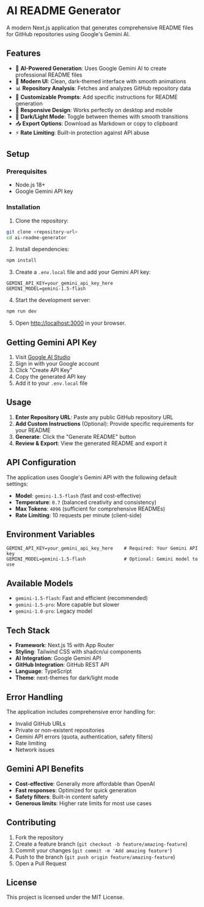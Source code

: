 # AI README Generator

A modern Next.js application that generates comprehensive README files for GitHub repositories using Google's Gemini AI.

## Features

- 🤖 **AI-Powered Generation**: Uses Google Gemini AI to create professional README files
- 🎨 **Modern UI**: Clean, dark-themed interface with smooth animations
- 📊 **Repository Analysis**: Fetches and analyzes GitHub repository data
- 🔧 **Customizable Prompts**: Add specific instructions for README generation
- 📱 **Responsive Design**: Works perfectly on desktop and mobile
- 🌙 **Dark/Light Mode**: Toggle between themes with smooth transitions
- 📥 **Export Options**: Download as Markdown or copy to clipboard
- ⚡ **Rate Limiting**: Built-in protection against API abuse

## Setup

### Prerequisites

- Node.js 18+ 
- Google Gemini API key

### Installation

1. Clone the repository:
```bash
git clone <repository-url>
cd ai-readme-generator
```

2. Install dependencies:
```bash
npm install
```

3. Create a `.env.local` file and add your Gemini API key:
```env
GEMINI_API_KEY=your_gemini_api_key_here
GEMINI_MODEL=gemini-1.5-flash
```

4. Start the development server:
```bash
npm run dev
```

5. Open [http://localhost:3000](http://localhost:3000) in your browser.

## Getting Gemini API Key

1. Visit [Google AI Studio](https://makersuite.google.com/app/apikey)
2. Sign in with your Google account
3. Click "Create API Key"
4. Copy the generated API key
5. Add it to your `.env.local` file

## Usage

1. **Enter Repository URL**: Paste any public GitHub repository URL
2. **Add Custom Instructions** (Optional): Provide specific requirements for your README
3. **Generate**: Click the "Generate README" button
4. **Review & Export**: View the generated README and export it

## API Configuration

The application uses Google's Gemini API with the following default settings:

- **Model**: `gemini-1.5-flash` (fast and cost-effective)
- **Temperature**: `0.7` (balanced creativity and consistency)
- **Max Tokens**: `4096` (sufficient for comprehensive READMEs)
- **Rate Limiting**: 10 requests per minute (client-side)

## Environment Variables

```env
GEMINI_API_KEY=your_gemini_api_key_here    # Required: Your Gemini API key
GEMINI_MODEL=gemini-1.5-flash              # Optional: Gemini model to use
```

## Available Models

- `gemini-1.5-flash`: Fast and efficient (recommended)
- `gemini-1.5-pro`: More capable but slower
- `gemini-1.0-pro`: Legacy model

## Tech Stack

- **Framework**: Next.js 15 with App Router
- **Styling**: Tailwind CSS with shadcn/ui components
- **AI Integration**: Google Gemini API
- **GitHub Integration**: GitHub REST API
- **Language**: TypeScript
- **Theme**: next-themes for dark/light mode

## Error Handling

The application includes comprehensive error handling for:

- Invalid GitHub URLs
- Private or non-existent repositories
- Gemini API errors (quota, authentication, safety filters)
- Rate limiting
- Network issues

## Gemini API Benefits

- **Cost-effective**: Generally more affordable than OpenAI
- **Fast responses**: Optimized for quick generation
- **Safety filters**: Built-in content safety
- **Generous limits**: Higher rate limits for most use cases

## Contributing

1. Fork the repository
2. Create a feature branch (`git checkout -b feature/amazing-feature`)
3. Commit your changes (`git commit -m 'Add amazing feature'`)
4. Push to the branch (`git push origin feature/amazing-feature`)
5. Open a Pull Request

## License

This project is licensed under the MIT License.